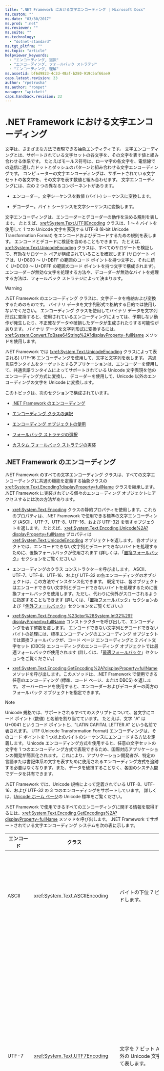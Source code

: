 ```yaml
---
title: ".NET Framework における文字エンコーディング | Microsoft Docs"
ms.custom: ""
ms.date: "03/30/2017"
ms.prod: ".net"
ms.reviewer: ""
ms.suite: ""
ms.technology: 
  - "dotnet-standard"
ms.tgt_pltfrm: ""
ms.topic: "article"
helpviewer_keywords: 
  - "エンコーディング, 選択"
  - "エンコーディング, フォールバック ストラテジ"
  - "エンコーディング, 理解"
ms.assetid: bf6d9823-4c2d-48af-b280-919c5af66ae9
caps.latest.revision: 33
author: "rpetrusha"
ms.author: "ronpet"
manager: "wpickett"
caps.handback.revision: 33
---
```

# .NET Framework における文字エンコーディング
文字は、さまざまな方法で表現できる抽象エンティティです。 文字エンコーディングとは、サポートされている文字セットの各文字を、その文字を表す値と組み合わせる体系です。 たとえばモールス符号は、ローマ字の各文字を、電信線での送信に適したドットとダッシュのパターンと組み合わせる文字エンコーディングです。 コンピューターの文字エンコーディングは、サポートされている文字セットの各文字を、その文字を表す数値と組み合わせます。 文字エンコーディングには、次の 2 つの異なるコンポーネントがあります。  
  
-   エンコーダー。文字シーケンスを数値 \(バイト\) シーケンスに変換します。  
  
-   デコーダー。バイト シーケンスを文字シーケンスに変換します。  
  
 文字エンコーディングは、エンコーダーとデコーダーの動作を決める規則を表します。 たとえば、<xref:System.Text.UTF8Encoding> クラスは、1 ～ 4 バイトを使用して 1 つの Unicode 文字を表現する UTF\-8 \(8\-bit Unicode Transformation Format\) をエンコードおよびデコードするための規則を表します。 エンコードとデコードに検証を含めることもできます。 たとえば、<xref:System.Text.UnicodeEncoding> クラスは、すべてのサロゲートを検証して、有効なサロゲート ペアが構成されていることを確認します  \(サロゲート ペアは、U\+D800 ～ U\+DBFF の範囲のコード ポイントを持つ文字と、それに続く U\+DC00 ～ U\+DFFF の範囲のコード ポイントを持つ文字で構成されます\)。  エンコーダーが無効な文字を処理する方法や、デコーダーが無効なバイトを処理する方法は、フォールバック ストラテジによって決まります。  
  
> [!WARNING]
>  .NET Framework のエンコーディング クラスは、文字データを格納および変換するためのものです。 バイナリ データを文字列形式で格納する目的では使用しないでください。 エンコーディング クラスを使用してバイナリ データを文字列形式に変換すると、使用されているエンコーディングによっては、予期しない動作が発生したり、不正確なデータや破損したデータが生成されたりする可能性があります。 バイナリ データを文字列形式に変換するには、<xref:System.Convert.ToBase64String%2A?displayProperty=fullName> メソッドを使用します。  
  
 .NET Framework では \(<xref:System.Text.UnicodeEncoding> クラスによって表される\) UTF\-16 エンコーディングを使用して、文字と文字列を表します。 共通言語ランタイムをターゲットとするアプリケーションは、エンコーダーを使用して、共通言語ランタイムによってサポートされている Unicode 文字表現を他のエンコーディング方式に変換し、 デコーダーを使用して、Unicode 以外のエンコーディングの文字を Unicode に変換します。  
  
 このトピックは、次のセクションで構成されています。  
  
-   [.NET Framework のエンコーディング](../../../docs/standard/base-types/character-encoding.md#Encodings)  
  
-   [エンコーディング クラスの選択](../../../docs/standard/base-types/character-encoding.md#Selecting)  
  
-   [エンコーディング オブジェクトの使用](../../../docs/standard/base-types/character-encoding.md#Using)  
  
-   [フォールバック ストラテジの選択](../../../docs/standard/base-types/character-encoding.md#FallbackStrategy)  
  
-   [カスタム フォールバック ストラテジの実装](../../../docs/standard/base-types/character-encoding.md#Custom)  
  
<a name="Encodings"></a>   
## .NET Framework のエンコーディング  
 .NET Framework のすべての文字エンコーディング クラスは、すべての文字エンコーディングに共通の機能を定義する抽象クラスの <xref:System.Text.Encoding?displayProperty=fullName> クラスを継承します。 .NET Framework に実装されている個々のエンコーディング オブジェクトにアクセスするには次の方法があります。  
  
-   <xref:System.Text.Encoding> クラスの静的プロパティを使用します。これらのプロパティは、.NET Framework で使用できる標準の文字エンコーディング \(ASCII、UTF\-7、UTF\-8、UTF\-16、および UTF\-32\) を表すオブジェクトを返します。 たとえば、<xref:System.Text.Encoding.Unicode%2A?displayProperty=fullName> プロパティは <xref:System.Text.UnicodeEncoding> オブジェクトを返します。 各オブジェクトでは、エンコードできない文字列とデコードできないバイトを処理するために、置換フォールバックが使用されます  \(詳しくは、「[置換フォールバック](../../../docs/standard/base-types/character-encoding.md#Replacement)」セクションをご覧ください。\)  
  
-   エンコーディングのクラス コンストラクターを呼び出します。 ASCII、UTF\-7、UTF\-8、UTF\-16、および UTF\-32 の各エンコーディングのオブジェクトは、この方法でインスタンス化できます。 既定では、各オブジェクトはエンコードできない文字列とデコードできないバイトを処理するために置換フォールバックを使用します。ただし、代わりに例外がスローされるように指定することもできます  \(詳しくは、「[置換フォールバック](../../../docs/standard/base-types/character-encoding.md#Replacement)」セクションおよび「[例外フォールバック](../../../docs/standard/base-types/character-encoding.md#Exception)」セクションをご覧ください。\)  
  
-   <xref:System.Text.Encoding.%23ctor%28System.Int32%29?displayProperty=fullName> コンストラクターを呼び出して、エンコーディングを表す整数を渡します。 エンコードできない文字列とデコードできないバイトの処理には、標準エンコーディングのエンコーディング オブジェクトでは置換フォールバックが、コード ページ エンコーディングと 2 バイト文字セット \(DBCS\) エンコーディングのエンコーディング オブジェクトでは最適フォールバックが使用されます  \(詳しくは、「[最適フォールバック](../../../docs/standard/base-types/character-encoding.md#BestFit)」セクションをご覧ください。\)  
  
-   <xref:System.Text.Encoding.GetEncoding%2A?displayProperty=fullName> メソッドを呼び出します。このメソッドは、.NET Framework で使用できる任意のエンコーディング \(標準、コード ページ、または DBCS\) を返します。 オーバーロードを使用すると、エンコーダーおよびデコーダーの両方のフォールバック オブジェクトを指定できます。  
  
> [!NOTE]
>  Unicode 規格では、サポートされるすべてのスクリプトについて、各文字にコード ポイント \(数値\) と名前を割り当てています。 たとえば、文字 "A" は U\+0041 というコード ポイントと、"LATIN CAPITAL LETTER A" という名前で表されます。 UTF \(Unicode Transformation Format\) エンコーディングは、そのコード ポイントを 1 つ以上のバイトのシーケンスにエンコードする方法を定義します。 Unicode エンコーディング方式を使用すると、任意の文字セットの文字を 1 つのエンコーディング方式で表現できるため、国際対応アプリケーションの開発が簡素化されます。 これにより、アプリケーション開発者が、特定の言語または書記体系の文字を表すために使用されるエンコーディング方式を追跡する必要はなくなります。また、データを破損することなく、各国のシステム間でデータを共有できます。  
>   
>  .NET Framework では、Unicode 規格によって定義されている UTF\-8、UTF\-16、および UTF\-32 の 3 つのエンコーディングをサポートしています。 詳しくは、[Unicode ホーム ページ](http://go.microsoft.com/fwlink/?LinkId=37123)の Unicode 標準をご覧ください。  
  
 .NET Framework で使用できるすべてのエンコーディングに関する情報を取得するには、<xref:System.Text.Encoding.GetEncodings%2A?displayProperty=fullName> メソッドを呼び出します。 .NET Framework でサポートされている文字エンコーディング システムを次の表に示します。  
  
|エンコード|クラス|説明|長所\/短所|  
|-----------|---------|--------|------------|  
|ASCII|<xref:System.Text.ASCIIEncoding>|バイトの下位 7 ビットを使用して、限られた範囲の文字をエンコードします。|ASCII エンコーディングでは、U\+0000 から U\+007F までの文字値しかサポートされていないため、ほとんどの場合、国際対応アプリケーションでは ASCII エンコーディングの使用は不適切です。|  
|UTF\-7|<xref:System.Text.UTF7Encoding>|文字を 7 ビット ASCII 文字のシーケンスとして表します。 ASCII 以外の Unicode 文字は、ASCII 文字のエスケープ シーケンスによって表します。|UTF\-7 は、電子メールやニュースグループなどのプロトコルをサポートします。 ただし、UTF\-7 は特に安全でも堅牢でもありません。 場合によっては、1 ビットの変更により、UTF\-7 文字列全体の解釈が完全に変わる場合があります。 他の場合には、異なる UTF\-7 文字列がエンコードによって同じテキストになる可能性もあります。 ASCII 以外の文字を含むシーケンスの場合、UTF\-7 は UTF\-8 よりも多くの空間を必要とし、エンコードとデコードに時間がかかります。 したがって、可能であれば、UTF\-7 ではなく UTF\-8 を使用してください。|  
|UTF\-8|<xref:System.Text.UTF8Encoding>|各 Unicode コード ポイントが、1 バイトから 4 バイトのシーケンスとして表現されます。|UTF\-8 では、8 ビット データ サイズがサポートされており、既存の多くのオペレーティング システムに対応できます。 ASCII 範囲の文字については、UTF\-8 は ASCII エンコーディングと一致し、より広範な文字を提供します。 ただし、CJK \(中国語、日本語、韓国語\) スクリプトでは、UTF\-8 の各文字に 3 バイトが必要となることがあり、データ サイズが UTF\-16 より大きくなる可能性があります。 ただし、CJK 範囲によるサイズの増加が HTML タグなどの ASCII データのサイズによって相殺されることもあります。|  
|UTF\-16|<xref:System.Text.UnicodeEncoding>|各 Unicode コード ポイントが、1 つまたは 2 つの 16 ビット整数のシーケンスとして表現されます。 ほとんどの一般的な Unicode 文字で必要とされる UTF\-16 コード ポイントは 1 つだけです。ただし、Unicode の補助文字 \(U\+10000 以上\) には 2 つの UTF\-16 サロゲート コード ポイントが必要です。 リトル エンディアンとビッグ エンディアンの両方のバイト順をサポートしています。|UTF\-16 エンコーディングは、共通言語ランタイムでは <xref:System.Char> および <xref:System.String> の値を表現するために、Windows オペレーティング システムでは `WCHAR` の値を表現するために使用されています。|  
|UTF\-32|<xref:System.Text.UTF32Encoding>|各 Unicode コード ポイントが 32 ビット整数として表現されます。 リトル エンディアンとビッグ エンディアンの両方のバイト順をサポートしています。|UTF\-32 エンコーディングは、エンコードされた空白がきわめて重要な意味を持つオペレーティング システムで、アプリケーションが UTF\-16 エンコーディングのサロゲート コード ポイント動作を回避する必要がある場合に使用します。 ディスプレイ上でレンダリングされる 1 つのグリフも複数の UTF\-32 文字でエンコードされることがあります。|  
|ANSI\/ISO エンコーディング||さまざまなコード ページがサポートされています。 Windows オペレーティング システムでは、特定の言語または言語グループをサポートするためにコード ページが使用されます。 .NET Framework でサポートされているコード ページの一覧表については、<xref:System.Text.Encoding> クラスを参照してください。 特定のコード ページのエンコーディング オブジェクトを取得するには、<xref:System.Text.Encoding.GetEncoding%28System.Int32%29?displayProperty=fullName> メソッドを呼び出します。|コード ページには、0 から始まる 256 個のコード ポイントが含まれています。 コード ポイント 0 ～ 127 は、ほとんどのコード ページで ASCII 文字セットを表しますが、コード ポイント 128 ～ 255 が表す文字は、コード ページによって異なります。 たとえば、コード ページ 1252 には、英語、ドイツ語、フランス語などのラテン語書記体系の文字を表す文字コードが含まれています。 このコード ページ 1252 の最後の 128 個のコード ポイントには、アクセント記号付き文字が含まれています。 また、コード ページ 1253 には、ギリシャ語書記体系で必要とされる文字コードが含まれています。 このコード ページ 1253 の最後の 128 個のコード ポイントには、ギリシャ文字が含まれています。 このため、ANSI コード ページに依存するアプリケーションでギリシャ語とドイツ語を同じテキスト ストリームに格納する場合には、参照先コード ページを示す識別子を含める必要があります。|  
|2 バイト文字セット \(DBCS\) エンコーディング||中国語、日本語、韓国語など、256 個以上の文字から成る言語をサポートします。 DBCS では、コード ポイントのペア \(2 バイト\) が 1 つの文字を表します。 DBCS エンコーディングでは、<xref:System.Text.Encoding.IsSingleByte%2A?displayProperty=fullName> プロパティは `false` を返します。 特定の DBCS のエンコーディング オブジェクトを取得するには、<xref:System.Text.Encoding.GetEncoding%28System.Int32%29?displayProperty=fullName> メソッドを呼び出します。|DBCS では、コード ポイントのペア \(2 バイト\) が 1 つの文字を表します。 アプリケーションで DBCS データを処理する場合、DBCS 文字の最初のバイト \(先頭バイト\) は、その後に続く後続バイトと組み合わせて処理されます。 このスキームでは、日本語や中国語など、2 種類の言語を組み合わせて同じデータ ストリームで使用することはできません。これは、2 バイト コード ポイントのペアが表す文字が、コード ページによって異なるためです。|  
  
 これらのエンコーディングを使用することにより、Unicode 文字だけでなく、レガシ アプリケーションで最もよく使用されているエンコーディングにも対応できます。 また、<xref:System.Text.Encoding> から派生するクラスを定義し、そのメンバーをオーバーライドして、カスタム エンコーディングを作成することもできます。  
  
### プラットフォームに関する注意事項: [!INCLUDE[net_core](../../../includes/net-core-md.md)]  
 既定で、[!INCLUDE[net_core](../../../includes/net-core-md.md)] では、コード ページ 28591 以外のコード ページ エンコーディングや Unicode エンコーディング \(UTF\-8 や UTF\-16 など\) を使用できません。 ただし、使用するアプリに、.NET Framework を対象とする標準の Windows アプリに含まれているコード ページ エンコーディングを追加できます。 詳細については、「<xref:System.Text.CodePagesEncodingProvider>」のトピックを参照してください。  
  
<a name="Selecting"></a>   
## エンコーディング クラスの選択  
 アプリケーションで使用するエンコーディングを選択できる場合は、Unicode エンコーディング \(できれば <xref:System.Text.UTF8Encoding> または <xref:System.Text.UnicodeEncoding>\) を使用するようにしてください  \(.NET Framework でサポートされている Unicode エンコーディングには、そのほかに <xref:System.Text.UTF32Encoding> もあります\)。  
  
 ASCII エンコーディング \(<xref:System.Text.ASCIIEncoding>\) を使用しようとしている場合は、代わりに <xref:System.Text.UTF8Encoding> を選択してください。 この 2 つのエンコーディングは、ASCII 文字セットに対する動作は変わりませんが、<xref:System.Text.UTF8Encoding> には次のような利点があります。  
  
-   すべての Unicode 文字を表現できます \(<xref:System.Text.ASCIIEncoding> でサポートされているのは U\+0000 ～ U\+007F の Unicode 文字値だけです\)。  
  
-   エラー検出に対応しており、セキュリティも強化されます。  
  
-   できるだけ高速になるように調整されているため、他のエンコーディングよりも高速です。 全体が ASCII のコンテンツの場合でも、<xref:System.Text.UTF8Encoding> で実行される演算は、<xref:System.Text.ASCIIEncoding> で実行される演算よりも高速になります。  
  
 <xref:System.Text.ASCIIEncoding> は、レガシ アプリケーションの場合にのみ使用を検討するようにしてください。 ただし、レガシ アプリケーションでも、次のような理由で <xref:System.Text.UTF8Encoding> の方が適していることもあります \(既定の設定の場合\)。  
  
-   厳密には ASCII でないコンテンツがアプリケーションに含まれている場合、それを <xref:System.Text.ASCIIEncoding> でエンコードすると、ASCII 以外の各文字は疑問符 \(?\) としてエンコードされます。 アプリケーションがこのデータをデコードすると、情報は失われます。  
  
-   厳密には ASCII でないコンテンツがアプリケーションに含まれている場合、それを <xref:System.Text.UTF8Encoding> でエンコードすると、結果を ASCII として解釈しようとしても一見理解不能になります。 ただし、アプリケーションがこのデータを UTF\-8 デコーダーを使用してデコードすると、データのラウンド トリップが正常に行われます。  
  
 Web アプリケーションでは、Web 要求への応答としてクライアントに送信される文字に、クライアントで使用されているエンコーディングが反映されるようにする必要があります。 ほとんどの場合は、ユーザーが期待するエンコーディングでテキストを表示するために、<xref:System.Web.HttpResponse.ContentEncoding%2A?displayProperty=fullName> プロパティを <xref:System.Web.HttpRequest.ContentEncoding%2A?displayProperty=fullName> プロパティの戻り値に設定する必要があります。  
  
<a name="Using"></a>   
## エンコーディング オブジェクトの使用  
 エンコーダーは、文字列 \(通常は Unicode 文字\) を対応する数値 \(バイト\) に変換します。 たとえば、ASCII エンコーダーを使用すると、Unicode 文字を ASCII に変換してコンソールに表示することができます。 この変換を実行するには、<xref:System.Text.Encoding.GetBytes%2A?displayProperty=fullName> メソッドを呼び出します。 エンコードされた文字列を格納するために必要なバイト数をエンコードの実行前に確認するには、<xref:System.Text.Encoding.GetByteCount%2A> メソッドを呼び出します。  
  
 次の例では、1 つのバイト配列を使用して、文字列を 2 つの個別の操作でエンコードしています。 バイト配列内の次の ASCII エンコード済みバイト セットの開始位置を示すインデックスが保持されています。 この例では、<xref:System.Text.ASCIIEncoding.GetByteCount%28System.String%29?displayProperty=fullName> メソッドを呼び出して、エンコードされた文字列を格納するために十分な大きさがバイト配列にあるかどうかを確認します。 次に、[ASCIIEncoding.GetBytes\(String, Int32, Int32, Byte\<xref:System.Text.ASCIIEncoding.GetBytes%28System.String%2CSystem.Int32%2CSystem.Int32%2CSystem.Byte%5B%5D%2CSystem.Int32%29?displayProperty=fullName> メソッドを呼び出して、文字列の文字をエンコードします。  
  
 [!code-csharp[Conceptual.Encoding#8](../../../samples/snippets/csharp/VS_Snippets_CLR/conceptual.encoding/cs/getbytes1.cs#8)]
 [!code-vb[Conceptual.Encoding#8](../../../samples/snippets/visualbasic/VS_Snippets_CLR/conceptual.encoding/vb/getbytes1.vb#8)]  
  
 デコーダーは、特定の文字エンコーディングが反映されたバイト配列を、文字配列または文字列の一連の文字に変換します。 バイト配列を文字配列にデコードするには、<xref:System.Text.Encoding.GetChars%2A?displayProperty=fullName> メソッドを呼び出します。 バイト配列を文字列にデコードするには、<xref:System.Text.Encoding.GetString%2A> メソッドを呼び出します。 デコードされたバイトを格納するために必要な文字数をデコードの実行前に確認するには、<xref:System.Text.Encoding.GetCharCount%2A> メソッドを呼び出します。  
  
 次の例では、3 つの文字列をエンコードした後、1 つの文字配列にデコードしています。 文字配列内の次のデコード済み文字セットの開始位置を示すインデックスが保持されています。 この例では、<xref:System.Text.ASCIIEncoding.GetCharCount%2A> メソッドを呼び出して、デコードされたすべての文字を格納するために十分な大きさが文字配列にあるかどうかを確認します。 次に、[ASCIIEncoding.GetChars\(Byte\[\], Int32, Int32, Char\<xref:System.Text.ASCIIEncoding.GetChars%28System.Byte%5B%5D%2CSystem.Int32%2CSystem.Int32%2CSystem.Char%5B%5D%2CSystem.Int32%29?displayProperty=fullName> メソッドを呼び出して、バイト配列をデコードします。  
  
 [!code-csharp[Conceptual.Encoding#9](../../../samples/snippets/csharp/VS_Snippets_CLR/conceptual.encoding/cs/getchars1.cs#9)]
 [!code-vb[Conceptual.Encoding#9](../../../samples/snippets/visualbasic/VS_Snippets_CLR/conceptual.encoding/vb/getchars1.vb#9)]  
  
 <xref:System.Text.Encoding> から派生するクラスのエンコード メソッドとデコード メソッドは、データ全体を処理するように設計されています。つまり、エンコードまたはデコードするすべてのデータが 1 回のメソッド呼び出しで渡されます。 ただし、場合によっては、データがストリームで提供され、エンコードまたはデコードするデータを複数の読み取り操作で取得しなければならないこともあります。 このような場合は、エンコード操作またはデコード操作で、前回の実行時に保存した状態を呼び出す必要があります。<xref:System.Text.Encoder> および <xref:System.Text.Decoder> から派生するクラスのメソッドでは、複数のメソッド呼び出しにまたがるエンコード操作とデコード操作を処理できます。  
  
 特定のエンコーディングの <xref:System.Text.Encoder> オブジェクトは、そのエンコーディングの <xref:System.Text.Encoding.GetEncoder%2A?displayProperty=fullName> プロパティから取得できます。 特定のエンコーディングの <xref:System.Text.Decoder> オブジェクトは、そのエンコーディングの <xref:System.Text.Encoding.GetDecoder%2A?displayProperty=fullName> プロパティから取得できます。 デコード操作の場合、<xref:System.Text.Decoder> から派生するクラスに含まれるのは <xref:System.Text.Decoder.GetChars%2A?displayProperty=fullName> メソッドだけで、<xref:System.Text.Encoding.GetString%2A?displayProperty=fullName> に対応するメソッドはありません。  
  
 次の例は、Unicode のバイト配列のデコードに <xref:System.Text.Encoding.GetChars%2A?displayProperty=fullName> メソッドを使用する場合と <xref:System.Text.Decoder.GetChars%2A?displayProperty=fullName> メソッドを使用する場合の違いを示しています。 この例では、いくつかの Unicode 文字を含む文字列をファイルにエンコードした後、この 2 つのデコード メソッドを使用して一度に 10 バイトずつデコードしています。 10 番目と 11 番目のバイトに出現するサロゲート ペアは、別のメソッド呼び出しでデコードされます。 出力を見るとわかるように、<xref:System.Text.Encoding.GetChars%2A?displayProperty=fullName> メソッドではこれらのバイトが正しくデコードされず、U\+FFFD \(REPLACEMENT CHARACTER\) に置き換えられます。 一方、<xref:System.Text.Decoder.GetChars%2A?displayProperty=fullName> メソッドでは、このバイト配列が正しくデコードされて、元の文字列を取得できます。  
  
 [!code-csharp[Conceptual.Encoding#10](../../../samples/snippets/csharp/VS_Snippets_CLR/conceptual.encoding/cs/stream1.cs#10)]
 [!code-vb[Conceptual.Encoding#10](../../../samples/snippets/visualbasic/VS_Snippets_CLR/conceptual.encoding/vb/stream1.vb#10)]  
  
<a name="FallbackStrategy"></a>   
## フォールバック ストラテジの選択  
 メソッドから文字のエンコードまたはデコードを行おうとしたときにマッピングが存在しない場合は、失敗したマッピングの処理方法を決めるフォールバック ストラテジを実装する必要があります。 次の 3 種類のフォールバック ストラテジがあります。  
  
-   最適フォールバック  
  
-   置換フォールバック  
  
-   例外フォールバック  
  
> [!IMPORTANT]
>  エンコード操作で最も一般的な問題は、Unicode 文字を特定のコード ページ エンコーディングにマップできない場合に発生します。 デコード操作で最も一般的な問題は、無効なバイト シーケンスを有効な Unicode 文字に変換できない場合に発生します。 そのため、個々のエンコーディング オブジェクトで使用されるフォールバック ストラテジを把握しておく必要があります。 エンコーディング オブジェクトをインスタンス化するときには、可能な限り、そのオブジェクトで使用されるフォールバック ストラテジを指定するようにしてください。  
  
<a name="BestFit"></a>   
### 最適フォールバック  
 ターゲット エンコード内に厳密な一致がない文字について、エンコーダーは類似した文字へのマッピングを試みることができます  \(最適フォールバックは主にエンコード時の問題であり、デコード時の問題ではありません。 Unicode に正常にマッピングできない文字を含むコード ページはほとんどありません\)。 最適フォールバックは、<xref:System.Text.Encoding.GetEncoding%28System.Int32%29?displayProperty=fullName> および <xref:System.Text.Encoding.GetEncoding%28System.String%29?displayProperty=fullName> の各オーバーロードによって取得されるコード ページ エンコーディングと 2 バイト文字セット エンコーディングの既定のフォールバック ストラテジです。  
  
> [!NOTE]
>  .NET Framework の Unicode エンコーディング クラス \(<xref:System.Text.UTF8Encoding>、<xref:System.Text.UnicodeEncoding>、および <xref:System.Text.UTF32Encoding>\) では、理論上すべての文字セットのすべての文字がサポートされているため、これらのクラスを使用すると最適フォールバックの問題を解消できます。  
  
 最適なストラテジはコード ページごとに異なるため、詳細には文書化されていません。 たとえば、全角のアルファベットがより一般的な半角のアルファベットにマッピングされるコード ページもあれば、 そのようなマッピングが行われないコード ページもあります。 積極的な最適ストラテジでも、一部のエンコーディングの一部の文字には可能な対応がない場合があります。 たとえば、中国語の漢字からコード ページ 1252 への適切なマッピングはありません。 その場合は、置換文字列が使用されます。 既定では、この文字列は単一の QUESTION MARK \(疑問符\) \(U\+003F\) です。  
  
 次の例では、コード ページ 1252 \(西ヨーロッパ言語の Windows コード ページ\) を使用して、最適マッピングとその欠点を示しています。 まず、<xref:System.Text.Encoding.GetEncoding%28System.Int32%29?displayProperty=fullName> メソッドを使用して、コード ページ 1252 のエンコーディング オブジェクトを取得します。 このエンコーディング オブジェクトは、サポートされていない Unicode 文字に対して既定で最適マッピングを使用します。 次に、スペースで区切られた 3 つの非 ASCII 文字 \(CIRCLED LATIN CAPITAL LETTER S \(U\+24C8\)、SUPERSCRIPT FIVE \(U\+2075\)、および INFINITY \(U\+221E\)\) を含む文字列をインスタンス化します。 出力を見るとわかるように、この文字列をエンコードすると、スペースを除く元の 3 つの文字が、QUESTION MARK \(U\+003F\)、DIGIT FIVE \(U\+0035\)、および DIGIT EIGHT \(U\+0038\) に置き換えられます。 DIGIT EIGHT は、サポートされていない INFINITY 文字の代替として最適とは言えません。QUESTION MARK は、元の文字に対応するマッピングがなかったことを示します。  
  
 [!code-csharp[Conceptual.Encoding#1](../../../samples/snippets/csharp/VS_Snippets_CLR/conceptual.encoding/cs/bestfit1.cs#1)]
 [!code-vb[Conceptual.Encoding#1](../../../samples/snippets/visualbasic/VS_Snippets_CLR/conceptual.encoding/vb/bestfit1.vb#1)]  
  
 最適マッピングは、Unicode データをコード ページ データにエンコードする <xref:System.Text.Encoding> オブジェクトの既定の動作です。レガシ アプリケーションの中には、この動作に依存するものがあります。 ただし、ほとんどの新しいアプリケーションでは、セキュリティ上の理由から、最適動作の使用を避ける必要があります。 たとえば、アプリケーションで、最適エンコードを使用してドメイン名を付けないでください。  
  
> [!NOTE]
>  エンコーディングに対してカスタムの最適フォールバック マッピングを実装することもできます。 詳しくは、「[カスタム フォールバック ストラテジの実装](../../../docs/standard/base-types/character-encoding.md#Custom)」セクションをご覧ください。  
  
 エンコーディング オブジェクトの既定のフォールバック ストラテジが最適フォールバックである場合、<xref:System.Text.Encoding> オブジェクトを取得するときに別のフォールバック ストラテジを選択することもできます。そのためには、<xref:System.Text.Encoding.GetEncoding%28System.Int32%2CSystem.Text.EncoderFallback%2CSystem.Text.DecoderFallback%29?displayProperty=fullName> または <xref:System.Text.Encoding.GetEncoding%28System.String%2CSystem.Text.EncoderFallback%2CSystem.Text.DecoderFallback%29?displayProperty=fullName> のオーバーロードを呼び出します。 次のセクションでは、コード ページ 1252 にマップできない文字をアスタリスク \(\*\) に置き換える例を紹介します。  
  
 [!code-csharp[Conceptual.Encoding#3](../../../samples/snippets/csharp/VS_Snippets_CLR/conceptual.encoding/cs/bestfit1a.cs#3)]
 [!code-vb[Conceptual.Encoding#3](../../../samples/snippets/visualbasic/VS_Snippets_CLR/conceptual.encoding/vb/bestfit1a.vb#3)]  
  
<a name="Replacement"></a>   
### 置換フォールバック  
 ターゲット スキームに厳密な一致がなく、マップできる適切な文字もない文字について、アプリケーションで置換文字または置換文字列を指定することができます。 これは Unicode デコーダーの既定の動作です。Unicode デコーダーでは、デコードできない 2 バイトのシーケンスが REPLACEMENT\_CHARACTER \(U\+FFFD\) に置き換えられます。 また、<xref:System.Text.ASCIIEncoding> クラスの既定の動作でもあり、その場合はエンコードまたはデコードできない文字が疑問符に置き換えられます。 次の例は、前の例の Unicode 文字列に対する文字置換を示しています。 出力を見るとわかるように、ASCII バイト値にデコードできない文字は 0x3F \(疑問符に対応する ASCII コード\) に置き換えられます。  
  
 [!code-csharp[Conceptual.Encoding#2](../../../samples/snippets/csharp/VS_Snippets_CLR/conceptual.encoding/cs/replacementascii.cs#2)]
 [!code-vb[Conceptual.Encoding#2](../../../samples/snippets/visualbasic/VS_Snippets_CLR/conceptual.encoding/vb/replacementascii.vb#2)]  
  
 .NET Framework には、エンコード操作またはデコード操作で正確にマップできない文字を置換文字列に置き換える <xref:System.Text.EncoderReplacementFallback> クラスと <xref:System.Text.DecoderReplacementFallback> クラスが含まれています。 この置換文字列は、既定では疑問符ですが、クラス コンストラクターのオーバーロードを呼び出して別の文字列を選択することもできます。 通常は単一の文字を使用しますが、単一でなくてもかまいません。 次の例では、置換文字列としてアスタリスク \(\*\) を使用する <xref:System.Text.EncoderReplacementFallback> オブジェクトをインスタンス化して、コード ページ 1252 のエンコーダーの動作を変更しています。  
  
 [!code-csharp[Conceptual.Encoding#3](../../../samples/snippets/csharp/VS_Snippets_CLR/conceptual.encoding/cs/bestfit1a.cs#3)]
 [!code-vb[Conceptual.Encoding#3](../../../samples/snippets/visualbasic/VS_Snippets_CLR/conceptual.encoding/vb/bestfit1a.vb#3)]  
  
> [!NOTE]
>  エンコーディング用の置換クラスを実装することもできます。 詳しくは、「[カスタム フォールバック ストラテジの実装](../../../docs/standard/base-types/character-encoding.md#Custom)」セクションをご覧ください。  
  
 置換文字列としては、QUESTION MARK \(U\+003F\) のほか、特に Unicode 文字列に正しく変換できないバイト シーケンスをデコードする場合に、Unicode REPLACEMENT CHARACTER \(U\+FFFD\) がよく使用されます。 ただし、置換文字列は自由に選択できます。置換文字列に複数の文字を含めることもできます。  
  
<a name="Exception"></a>   
### 例外フォールバック  
 最適フォールバックや置換文字列を提供する代わりに、エンコーダーで一連の文字をエンコードできない場合に <xref:System.Text.EncoderFallbackException> をスローしたり、デコーダーでバイト配列をデコードできない場合に <xref:System.Text.DecoderFallbackException> をスローしたりすることもできます。 エンコード操作およびデコード操作で例外をスローするには、<xref:System.Text.EncoderExceptionFallback> メソッドに <xref:System.Text.DecoderExceptionFallback> オブジェクトおよび <xref:System.Text.Encoding.GetEncoding%28System.String%2CSystem.Text.EncoderFallback%2CSystem.Text.DecoderFallback%29?displayProperty=fullName> オブジェクトを渡します。 次の例は、<xref:System.Text.ASCIIEncoding> クラスによる例外フォールバックを示しています。  
  
 [!code-csharp[Conceptual.Encoding#4](../../../samples/snippets/csharp/VS_Snippets_CLR/conceptual.encoding/cs/exceptionascii.cs#4)]
 [!code-vb[Conceptual.Encoding#4](../../../samples/snippets/visualbasic/VS_Snippets_CLR/conceptual.encoding/vb/exceptionascii.vb#4)]  
  
> [!NOTE]
>  エンコード操作用のカスタム例外ハンドラーを実装することもできます。 詳しくは、「[カスタム フォールバック ストラテジの実装](../../../docs/standard/base-types/character-encoding.md#Custom)」セクションをご覧ください。  
  
 <xref:System.Text.EncoderFallbackException> オブジェクトと <xref:System.Text.DecoderFallbackException> オブジェクトは、例外を引き起こした状況について以下の情報を提供します。  
  
-   <xref:System.Text.EncoderFallbackException> オブジェクトに含まれている <xref:System.Text.EncoderFallbackException.IsUnknownSurrogate%2A> メソッドにより、エンコードできない文字が不明なサロゲート ペアか \(この場合は `true` が返されます\)、不明な単一文字か \(この場合は `false` が返されます\) が示されます。 サロゲート ペアの文字は、<xref:System.Text.EncoderFallbackException.CharUnknownHigh%2A?displayProperty=fullName> プロパティと <xref:System.Text.EncoderFallbackException.CharUnknownLow%2A?displayProperty=fullName> プロパティから取得できます。 不明な単一文字は、<xref:System.Text.EncoderFallbackException.CharUnknown%2A?displayProperty=fullName> プロパティから取得できます。 また、<xref:System.Text.EncoderFallbackException.Index%2A?displayProperty=fullName> プロパティにより、エンコードできない最初の文字が見つかった文字列内の位置が示されます。  
  
-   <xref:System.Text.DecoderFallbackException> オブジェクトに含まれている <xref:System.Text.DecoderFallbackException.BytesUnknown%2A> プロパティにより、デコードできないバイト配列が返されます。 また、<xref:System.Text.DecoderFallbackException.Index%2A?displayProperty=fullName> プロパティにより、不明なバイトの開始位置が示されます。  
  
 <xref:System.Text.EncoderFallbackException> オブジェクトと <xref:System.Text.DecoderFallbackException> オブジェクトでは、例外に関する診断情報は十分に入手できますが、エンコード バッファーやデコード バッファーにアクセスすることはできません。 したがって、エンコード メソッド内またはデコード メソッド内で無効なデータを置換したり修正したりすることはできません。  
  
<a name="Custom"></a>   
## カスタム フォールバック ストラテジの実装  
 .NET Framework には、コード ページによって内部的に実装される最適マッピングに加えて、フォールバック ストラテジを実装するための次のクラスが含まれています。  
  
-   <xref:System.Text.EncoderReplacementFallback> および <xref:System.Text.EncoderReplacementFallbackBuffer>。エンコード操作中に文字を置換します。  
  
-   <xref:System.Text.DecoderReplacementFallback> および <xref:System.Text.DecoderReplacementFallbackBuffer>。デコード操作中に文字を置換します。  
  
-   <xref:System.Text.EncoderExceptionFallback> および <xref:System.Text.EncoderExceptionFallbackBuffer>。文字をエンコードできない場合に <xref:System.Text.EncoderFallbackException> をスローします。  
  
-   <xref:System.Text.DecoderExceptionFallback> および <xref:System.Text.DecoderExceptionFallbackBuffer>。文字をデコードできない場合に <xref:System.Text.DecoderFallbackException> をスローします。  
  
 さらに、次の手順に従って、最適フォールバック、置換フォールバック、または例外フォールバックを使用するカスタム ソリューションを実装できます。  
  
1.  エンコード操作の場合は <xref:System.Text.EncoderFallback>、デコード操作の場合は <xref:System.Text.DecoderFallback> の派生クラスを作成します。  
  
2.  エンコード操作の場合は <xref:System.Text.EncoderFallbackBuffer>、デコード操作の場合は <xref:System.Text.DecoderFallbackBuffer> の派生クラスを作成します。  
  
3.  例外フォールバックにおいて、あらかじめ定義されている <xref:System.Text.EncoderFallbackException> クラスと <xref:System.Text.DecoderFallbackException> クラスが目的に合わない場合は、<xref:System.Exception> や <xref:System.ArgumentException> などの例外オブジェクトから派生クラスを作成します。  
  
### EncoderFallback または DecoderFallback からの派生  
 カスタム フォールバック ソリューションを実装するには、エンコード操作の場合は <xref:System.Text.EncoderFallback>、デコード操作の場合は <xref:System.Text.DecoderFallback> を継承するクラスを作成する必要があります。 これらのクラスのインスタンスは <xref:System.Text.Encoding.GetEncoding%28System.String%2CSystem.Text.EncoderFallback%2CSystem.Text.DecoderFallback%29?displayProperty=fullName> メソッドに渡され、エンコーディング クラスとフォールバックの実装の仲介役として機能します。  
  
 エンコーダーまたはデコーダーのカスタム フォールバック ソリューションを作成するときには、次のメンバーを実装する必要があります。  
  
-   <xref:System.Text.EncoderFallback.MaxCharCount%2A?displayProperty=fullName> プロパティまたは <xref:System.Text.DecoderFallback.MaxCharCount%2A?displayProperty=fullName> プロパティ。最適、置換、例外の各フォールバックで単一の文字を置き換えるために返すことのできる文字の最大数を返します。 カスタム例外フォールバックの場合は 0 になります。  
  
-   <xref:System.Text.EncoderFallback.CreateFallbackBuffer%2A?displayProperty=fullName> メソッドまたは <xref:System.Text.DecoderFallback.CreateFallbackBuffer%2A?displayProperty=fullName> メソッド。<xref:System.Text.EncoderFallbackBuffer> または <xref:System.Text.DecoderFallbackBuffer> のカスタム実装を返します。 このメソッドは、エンコーダーで正しくエンコードできない文字が初めて検出されたとき、またはデコーダーで正しくデコードできないバイトが初めて検出されたときに呼び出されます。  
  
### EncoderFallbackBuffer または DecoderFallbackBuffer からの派生  
 カスタム フォールバック ソリューションを実装するには、エンコード操作の場合は <xref:System.Text.EncoderFallbackBuffer>、デコード操作の場合は <xref:System.Text.DecoderFallbackBuffer> を継承するクラスを作成する必要もあります。 これらのクラスのインスタンスは、<xref:System.Text.EncoderFallback.CreateFallbackBuffer%2A> クラスおよび <xref:System.Text.EncoderFallback> クラスの <xref:System.Text.DecoderFallback> メソッドによって返されます。<xref:System.Text.EncoderFallback.CreateFallbackBuffer%2A?displayProperty=fullName> メソッドは、エンコーダーでエンコードできない文字が初めて検出されたときに呼び出され、<xref:System.Text.DecoderFallback.CreateFallbackBuffer%2A?displayProperty=fullName> メソッドは、デコーダーでデコードできないバイトが検出されたときに呼び出されます。<xref:System.Text.EncoderFallbackBuffer> クラスと <xref:System.Text.DecoderFallbackBuffer> クラスは、フォールバックの実装を提供します。 各インスタンスは、エンコードできない文字またはデコードできないバイト シーケンスを置き換えるフォールバック文字を含むバッファーを表します。  
  
 エンコーダーまたはデコーダーのカスタム フォールバック ソリューションを作成するときには、次のメンバーを実装する必要があります。  
  
-   <xref:System.Text.EncoderFallbackBuffer.Fallback%2A?displayProperty=fullName> メソッドまたは <xref:System.Text.DecoderFallbackBuffer.Fallback%2A?displayProperty=fullName> メソッド。<xref:System.Text.EncoderFallbackBuffer.Fallback%2A?displayProperty=fullName> は、エンコーダーによって呼び出され、エンコードできない文字に関する情報をフォールバック バッファーに提供します。 エンコードされる文字はサロゲート ペアである場合もあるため、このメソッドはオーバーロードされます。 最初のオーバーロードには、エンコードされる文字と、その文字列内のインデックスが渡されます。 2 番目のオーバーロードには、上位および下位のサロゲートと、その文字列内のインデックスが渡されます。<xref:System.Text.DecoderFallbackBuffer.Fallback%2A?displayProperty=fullName> メソッドは、デコーダーによって呼び出され、デコードできないバイトに関する情報をフォールバック バッファーに提供します。 このメソッドには、デコードできないバイト配列と、最初のバイトのインデックスが渡されます。 フォールバック メソッドは、フォールバック バッファーが最適な文字または置換文字を提供できる場合は `true`、それ以外の場合は `false` を返します。 例外フォールバックの場合は例外をスローします。  
  
-   <xref:System.Text.EncoderFallbackBuffer.GetNextChar%2A?displayProperty=fullName> メソッドまたは <xref:System.Text.DecoderFallbackBuffer.GetNextChar%2A?displayProperty=fullName> メソッド。フォールバック バッファーから次の文字を取得するために、エンコーダーまたはデコーダーによって繰り返し呼び出されます。 すべてのフォールバック文字を返し終わったら、このメソッドは U\+0000 を返す必要があります。  
  
-   <xref:System.Text.EncoderFallbackBuffer.Remaining%2A?displayProperty=fullName> プロパティまたは <xref:System.Text.DecoderFallbackBuffer.Remaining%2A?displayProperty=fullName> プロパティ。フォールバック バッファー内の残りの文字数を返します。  
  
-   <xref:System.Text.EncoderFallbackBuffer.MovePrevious%2A?displayProperty=fullName> メソッドまたは <xref:System.Text.DecoderFallbackBuffer.MovePrevious%2A?displayProperty=fullName> メソッド。フォールバック バッファー内の現在の位置を前の文字に移動します。  
  
-   <xref:System.Text.EncoderFallbackBuffer.Reset%2A?displayProperty=fullName> メソッドまたは <xref:System.Text.DecoderFallbackBuffer.Reset%2A?displayProperty=fullName> メソッド。フォールバック バッファーを再初期化します。  
  
 フォールバックの実装が最適フォールバックまたは置換フォールバックの場合は、<xref:System.Text.EncoderFallbackBuffer> と <xref:System.Text.DecoderFallbackBuffer> の派生クラスで、2 つのプライベート インスタンス フィールド \(バッファー内の正確な文字数と、次に返される文字のインデックス\) も保持します。  
  
### EncoderFallback の例  
 前の例では、置換フォールバックを使用して、対応する ASCII 文字がない Unicode 文字をアスタリスク \(\*\) に置き換えました。 次の例では、代わりに最適フォールバックのカスタム実装を使用して、非 ASCII 文字のマッピングを改善しています。  
  
 次のコードでは、`CustomMapper` から派生する <xref:System.Text.EncoderFallback> という名前のクラスを定義して、非 ASCII 文字の最適マッピングを処理します。 このクラスの `CreateFallbackBuffer` メソッドは、`CustomMapperFallbackBuffer` の実装を提供する <xref:System.Text.EncoderFallbackBuffer> オブジェクトを返します。`CustomMapper` クラスは、<xref:System.Collections.Generic.Dictionary%602> オブジェクトを使用して、サポートされていない Unicode 文字 \(キー値\) と、それらに対応する 8 ビット文字とのマッピングを格納します \(64 ビット整数の 2 つの連続するバイトに格納されます\)。 このマッピングをフォールバック バッファーで使用できるようにするには、`CustomMapper` のインスタンスを `CustomMapperFallbackBuffer` のクラス コンストラクターにパラメーターとして渡します。 最も長いマッピングは Unicode 文字 U\+221E に対応する文字列 "INF" なので、`MaxCharCount` プロパティは 3 を返します。  
  
 [!code-csharp[Conceptual.Encoding#5](../../../samples/snippets/csharp/VS_Snippets_CLR/conceptual.encoding/cs/custom1.cs#5)]
 [!code-vb[Conceptual.Encoding#5](../../../samples/snippets/visualbasic/VS_Snippets_CLR/conceptual.encoding/vb/custom1.vb#5)]  
  
 次のコードでは、`CustomMapperFallbackBuffer` から派生する <xref:System.Text.EncoderFallbackBuffer> クラスを定義しています。`CustomMapper` インスタンスで定義されている、最適マッピングを含むディクショナリは、クラス コンストラクターから取得できます。 このクラスの `Fallback` メソッドは、ASCII エンコーダーでエンコードできない Unicode 文字がマッピング ディクショナリで定義されている場合は `true` を返し、それ以外の場合は `false` を返します。 フォールバックのたびに、プライベート変数 `count` は返される残りの文字数を示し、プライベート変数 `index` は次に返される文字の文字列バッファー内 \(`charsToReturn` 内\) の位置を示します。  
  
 [!code-csharp[Conceptual.Encoding#6](../../../samples/snippets/csharp/VS_Snippets_CLR/conceptual.encoding/cs/custom1.cs#6)]
 [!code-vb[Conceptual.Encoding#6](../../../samples/snippets/visualbasic/VS_Snippets_CLR/conceptual.encoding/vb/custom1.vb#6)]  
  
 次のコードでは、`CustomMapper` オブジェクトをインスタンス化して、そのインスタンスを <xref:System.Text.Encoding.GetEncoding%28System.String%2CSystem.Text.EncoderFallback%2CSystem.Text.DecoderFallback%29?displayProperty=fullName> メソッドに渡しています。 出力を見るとわかるように、この最適フォールバックの実装では、元の文字列の 3 つの非 ASCII 文字が正しく処理されます。  
  
 [!code-csharp[Conceptual.Encoding#7](../../../samples/snippets/csharp/VS_Snippets_CLR/conceptual.encoding/cs/custom1.cs#7)]
 [!code-vb[Conceptual.Encoding#7](../../../samples/snippets/visualbasic/VS_Snippets_CLR/conceptual.encoding/vb/custom1.vb#7)]  
  
## 参照  
 <xref:System.Text.Encoder>   
 <xref:System.Text.Decoder>   
 <xref:System.Text.DecoderFallback>   
 <xref:System.Text.Encoding>   
 <xref:System.Text.EncoderFallback>   
 [グローバライズとローカライズ](../../../ml/index.xml)